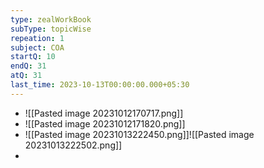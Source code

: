 ```yaml
---
type: zealWorkBook
subType: topicWise
repeation: 1
subject: COA
startQ: 10
endQ: 31
atQ: 31
last_time: 2023-10-13T00:00:00.000+05:30
---
```

- ![[Pasted image 20231012170717.png]]
- ![[Pasted image 20231012171820.png]]
- ![[Pasted image 20231013222450.png]]![[Pasted image 20231013222502.png]]
- 